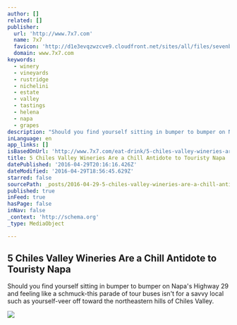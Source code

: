 ```yaml
---
author: []
related: []
publisher:
  url: 'http://www.7x7.com'
  name: 7x7
  favicon: 'http://d1e3evqzwzcve9.cloudfront.net/sites/all/files/sevenbyseven_favicon_3.ico'
  domain: www.7x7.com
keywords:
  - winery
  - vineyards
  - rustridge
  - nichelini
  - estate
  - valley
  - tastings
  - helena
  - napa
  - grapes
description: "Should you find yourself sitting in bumper to bumper on Napa's Highway 29 and feeling like a schmuck-this parade of tour buses isn't for a savvy local such as yourself-veer off toward the northeastern hills of Chiles Valley."
inLanguage: en
app_links: []
isBasedOnUrl: 'http://www.7x7.com/eat-drink/5-chiles-valley-wineries-are-chill-antidote-touristy-napa'
title: 5 Chiles Valley Wineries Are a Chill Antidote to Touristy Napa
datePublished: '2016-04-29T20:16:16.426Z'
dateModified: '2016-04-29T18:56:45.629Z'
starred: false
sourcePath: _posts/2016-04-29-5-chiles-valley-wineries-are-a-chill-antidote-to-touristy-na.md
published: true
inFeed: true
hasPage: false
inNav: false
_context: 'http://schema.org'
_type: MediaObject

---
```

<article style=""><h1>5 Chiles Valley Wineries Are a Chill Antidote to Touristy Napa</h1><p>Should you find yourself sitting in bumper to bumper on Napa's Highway 29 and feeling like a schmuck-this parade of tour buses isn't for a savvy local such as yourself-veer off toward the northeastern hills of Chiles Valley.</p><img src="http://www.7x7.com/sites/all/files/imagemanager/a8991514-e956-4241-a30a-67da0b983aa9.jpg" /></article>